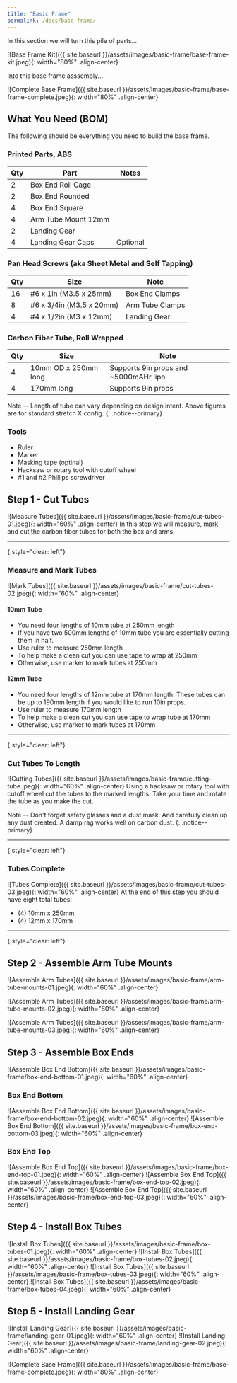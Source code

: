 ```yaml
---
title: "Basic Frame"
permalink: /docs/base-frame/
---
```


In this section we will turn this pile of parts...

![Base Frame Kit]({{ site.baseurl }}/assets/images/basic-frame/base-frame-kit.jpeg){: width="80%" .align-center}

Into this base frame asssembly...

![Complete Base Frame]({{ site.baseurl }}/assets/images/basic-frame/base-frame-complete.jpeg){: width="80%" .align-center}

## What You Need (BOM)
The following should be everything you need to build the base frame.

### Printed Parts, ABS

Qty | Part | Notes 
---|---|---
2 | Box End Roll Cage | 
2 | Box End Rounded | 
4 | Box End Square | 
4 | Arm Tube Mount 12mm | 
2 | Landing Gear | 
4 | Landing Gear Caps | Optional 

### Pan Head Screws (aka Sheet Metal and Self Tapping)

Qty | Size | Note
--- | --- | ---
16 | #6 x 1in (M3.5 x 25mm) | Box End Clamps
8 | #6 x 3/4in (M3.5 x 20mm) | Arm Tube Clamps
4 | #4 x 1/2in (M3 x 12mm) | Landing Gear

### Carbon Fiber Tube, Roll Wrapped

Qty | Size | Note
--- | --- | ---
4 | 10mm OD x 250mm long | Supports 9in props and ~5000mAHr lipo
4 |  170mm long | Supports 9in props

Note -- Length of tube can vary depending on design intent.  Above figures are for standard stretch X config.
{: .notice--primary}

### Tools
- Ruler
- Marker
- Masking tape (optinal)
- Hacksaw or rotary tool with cutoff wheel
- #1 and #2 Phillips screwdriver

## Step 1 - Cut Tubes 
![Measure Tubes]({{ site.baseurl }}/assets/images/basic-frame/cut-tubes-01.jpeg){: width="60%" .align-center}
In this step we will measure, mark and cut the carbon fiber tubes for both the box and arms.

---
{:style="clear: left"} 

### Measure and Mark Tubes
![Mark Tubes]({{ site.baseurl }}/assets/images/basic-frame/cut-tubes-02.jpeg){: width="60%" .align-center}
#### 10mm Tube
- You need four lengths of 10mm tube at 250mm length
- If you have two 500mm lengths of 10mm tube you are essentially cutting them in half.
- Use ruler to measure 250mm length
- To help make a clean cut you can use tape to wrap at 250mm
- Otherwise, use marker to mark tubes at 250mm

#### 12mm Tube
- You need four lengths of 12mm tube at 170mm length.  These tubes can be up to 190mm length if you would like to run 10in props. 
- Use ruler to measure 170mm length
- To help make a clean cut you can use tape to wrap tube at 170mm
- Otherwise, use marker to mark tubes at 170mm 

---
{:style="clear: left"} 

### Cut Tubes To Length
![Cutting Tubes]({{ site.baseurl }}/assets/images/basic-frame/cutting-tube.jpeg){: width="60%" .align-center}
Using a hacksaw or rotary tool with cutoff wheel cut the tubes to the marked lengths.  Take your time and rotate the tube as you make the cut.

Note -- Don't forget safety glasses and a dust mask.  And carefully clean up any dust created.  A damp rag works well on carbon dust.
{: .notice--primary}

---
{:style="clear: left"} 

### Tubes Complete
![Tubes Complete]({{ site.baseurl }}/assets/images/basic-frame/cut-tubes-03.jpeg){: width="60%" .align-center}
At the end of this step you should have eight total tubes:
- (4) 10mm x 250mm
- (4) 12mm x 170mm

---
{:style="clear: left"} 

## Step 2 - Assemble Arm Tube Mounts
![Assemble Arm Tubes]({{ site.baseurl }}/assets/images/basic-frame/arm-tube-mounts-01.jpeg){: width="60%" .align-center}

![Assemble Arm Tubes]({{ site.baseurl }}/assets/images/basic-frame/arm-tube-mounts-02.jpeg){: width="60%" .align-center}

![Assemble Arm Tubes]({{ site.baseurl }}/assets/images/basic-frame/arm-tube-mounts-03.jpeg){: width="60%" .align-center}

## Step 3 - Assemble Box Ends
![Assemble Box End Bottom]({{ site.baseurl }}/assets/images/basic-frame/box-end-bottom-01.jpeg){: width="60%" .align-center}

### Box End Bottom
![Assemble Box End Bottom]({{ site.baseurl }}/assets/images/basic-frame/box-end-bottom-02.jpeg){: width="60%" .align-center}
![Assemble Box End Bottom]({{ site.baseurl }}/assets/images/basic-frame/box-end-bottom-03.jpeg){: width="60%" .align-center}


### Box End Top
![Assemble Box End Top]({{ site.baseurl }}/assets/images/basic-frame/box-end-top-01.jpeg){: width="60%" .align-center}
![Assemble Box End Top]({{ site.baseurl }}/assets/images/basic-frame/box-end-top-02.jpeg){: width="60%" .align-center}
![Assemble Box End Top]({{ site.baseurl }}/assets/images/basic-frame/box-end-top-03.jpeg){: width="60%" .align-center}

## Step 4 - Install Box Tubes

![Install Box Tubes]({{ site.baseurl }}/assets/images/basic-frame/box-tubes-01.jpeg){: width="60%" .align-center}
![Install Box Tubes]({{ site.baseurl }}/assets/images/basic-frame/box-tubes-02.jpeg){: width="60%" .align-center}
![Install Box Tubes]({{ site.baseurl }}/assets/images/basic-frame/box-tubes-03.jpeg){: width="60%" .align-center}
![Install Box Tubes]({{ site.baseurl }}/assets/images/basic-frame/box-tubes-04.jpeg){: width="60%" .align-center}

## Step 5 - Install Landing Gear

![Install Landing Gear]({{ site.baseurl }}/assets/images/basic-frame/landing-gear-01.jpeg){: width="60%" .align-center}
![Install Landing Gear]({{ site.baseurl }}/assets/images/basic-frame/landing-gear-02.jpeg){: width="60%" .align-center}


![Complete Base Frame]({{ site.baseurl }}/assets/images/basic-frame/base-frame-complete.jpeg){: width="80%" .align-center}


